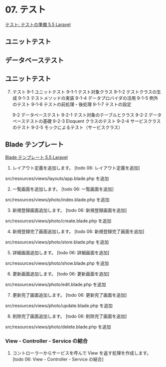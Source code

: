 # 07. テスト

[テスト: テストの準備 5.5 Laravel](https://readouble.com/laravel/5.5/ja/testing.html)

## ユニットテスト

## データベーステスト

## ユニットテスト

7. テスト
   9-1 ユニットテスト
   9-1-1 テスト対象クラス
   9-1-2 テストクラスの生成
   9-1-3 テストメソッドの実装
   9-1-4 データプロバイダの活用
   9-1-5 例外のテスト
   9-1-6 テストの前処理・後処理
   9-1-7 テストの設定
   
   9-2 データベーステスト
   9-2-1 テスト対象のテーブルとクラス
   9-2-2 データベーステストの基礎
   9-2-3 Eloquent クラスのテスト
   9-2-4 サービスクラスのテスト
   9-2-5 モックによるテスト（サービスクラス）
   
## Blade テンプレート

[Blade テンプレート 5.5 Laravel](https://readouble.com/laravel/5.5/ja/blade.html)

1. レイアウト定義を追加します。 [todo 06: レイアウト定義を追加]

src/resources/views/layouts/app.blade.php を追加

2. 一覧画面を追加します。 [todo 06: 一覧画面を追加]

src/resources/views/photo/index.blade.php を追加

3. 新規登録画面追加します。 [todo 06: 新規登録画面を追加]

src/resources/views/photo/create.blade.php を追加

4. 新規登録完了画面追加します。 [todo 06: 新規登録完了画面を追加]

src/resources/views/photo/store.blade.php を追加

5. 詳細画面追加します。 [todo 06: 詳細画面を追加]

src/resources/views/photo/show.blade.php を追加

6. 更新画面追加します。 [todo 06: 更新画面を追加]

src/resources/views/photo/edit.blade.php を追加

7. 更新完了画面追加します。 [todo 06: 更新完了画面を追加]

src/resources/views/photo/update.blade.php を追加

8. 削除完了画面追加します。 [todo 06: 削除完了画面を追加]

src/resources/views/photo/delete.blade.php を追加

### View - Controller - Service の結合

1. コントローラーからサービスを呼んで View を返す処理を作成します。 [todo 06: View - Controller - Service の結合]
